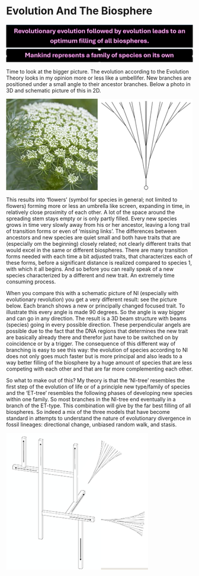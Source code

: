 # Evolution And The Biosphere

![revo followed by evo.png](/revo%20followed%20by%20evo.png)![mankind represents.png](/mankind%20represents.png)

Time to look at the bigger picture. The evolution according to the Evolution Theory looks in my opinion more or less like a umbellifer. New branches are positioned under a small angle to their ancestor branches. Below a photo in 3D and schematic picture of this in 2D.

![schermbloem.png](/schermbloem.png)

This results into ‘flowers’ (symbol for species in general; not limited to flowers) forming more or less an umbrella like screen, expanding in time, in relatively close proximity of each other. A lot of the space around the spreading stem stays empty or is only partly filled. Every new species grows in time very slowly away from his or her ancestor, leaving a long trail of transition forms or even of ‘missing links’. The differences between ancestors and new species are quiet small and both have traits that are (especially om the beginning) closely related; not clearly different traits that would excel in the same or different biospheres. There are many transition forms needed with each time a bit adjusted traits, that characterizes each of these forms, before a significant distance is realized compared to species 1, with which it all begins. And so before you can really speak of a new species characterized by a different and new trait. An extremely time consuming process.

When you compare this with a schematic picture of NI (especially with evolutionary revolution) you get a very different result: see the picture below. Each branch shows a new or principally changed focused trait. To illustrate this every angle is made 90 degrees. So the angle is way bigger and can go in any direction. The result is a 3D beam structure with beams (species) going in every possible direction. These perpendicular angels are possible due to the fact that the DNA regions that determines the new trait are basically already there and therefor just have to be switched on by coincidence or by a trigger. The consequence of this different way of branching is easy to see this way: the evolution of species according to NI does not only goes much faster but is more principal and also leads to a way better filling of the biosphere by a huge amount of species that are less competing with each other and that are far more complementing each other.

So what to make out of this? My theory is that the ‘NI-tree’ resembles the first step of the evolution of life or of a principle new type/family of species and the ‘ET-tree’ resembles the following phases of developing new species within one family. So most branches in the NI-tree end eventually in a branch of the ET-type. This combination will give by the far best filling of all biospheres. So indeed a mix of the three models that have become standard in attempts to understand the nature of evolutionary divergence in fossil lineages: directional change, unbiased random walk, and stasis.

![NI vertakking + ET vertakking.png](/NI%20vertakking%20%2B%20ET%20vertakking.png)

